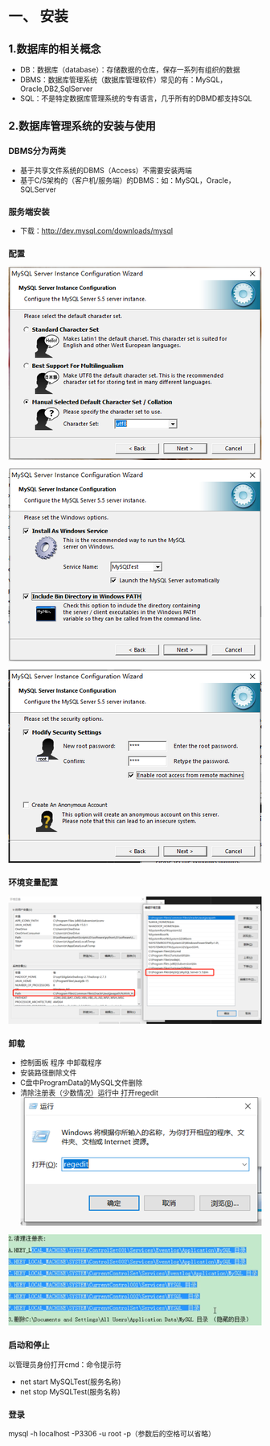 # 一、 安装

## 1.数据库的相关概念

* DB：数据库（database）：存储数据的仓库，保存一系列有组织的数据
* DBMS：数据库管理系统（数据库管理软件）常见的有：MySQL，Oracle,DB2,SqlServer
* SQL：不是特定数据库管理系统的专有语言，几乎所有的DBMD都支持SQL

## 2.数据库管理系统的安装与使用

### DBMS分为两类

* 基于共享文件系统的DBMS（Access）不需要安装两端
* 基于C/S架构的（客户机/服务端）的DBMS：如：MySQL，Oracle，SQLServer

### 服务端安装

* 下载：http://dev.mysql.com/downloads/mysql

### 配置

![图 3](images/56fa969bd84916ed104b9c623a5ea8b10cf32feffefa9845a2e7f8b2081b6ddb.png)  

![图 3](images/0e62a633397a8c98478ed8bfa2ad5acebe1bd2012d07f8b970899e624cd55960.png)  

![图 4](images/ba2702c8780691b08f752ecc17c1511b9965dd47560ef9005d6b402334f5a189.png)  

### 环境变量配置

![图 5](images/054009ffa7dcb4a691a5a1ce8ffc96f7dd67ea6bbea4742d4ba5da5b9b4acb8f.png)  

### 卸载

* 控制面板 程序  中卸载程序
* 安装路径删除文件
* C盘中ProgramData的MySQL文件删除
* 清除注册表（少数情况）运行中 打开regedit
![图 2](images/4bf073958802512a09b34462383c8ecc04332e110c98a016aaf167714564737a.png)  

![图 1](images/b49c1283ef04d0b902bd184dbaaa3aa64e42711295720d8ce7e43f9d4b701d47.png)  

### 启动和停止

以管理员身份打开cmd：命令提示符

* net start MySQLTest(服务名称)
* net stop MySQLTest(服务名称)

### 登录

mysql -h localhost -P3306 -u root -p（参数后的空格可以省略）

